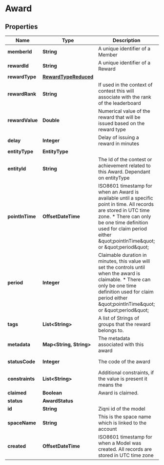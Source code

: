 

# Award


## Properties

Name | Type | Description | Notes
------------ | ------------- | ------------- | -------------
**memberId** | **String** | A unique identifier of a Member |  [optional]
**rewardId** | **String** | A unique identifier of a Reward |  [optional]
**rewardType** | [**RewardTypeReduced**](RewardTypeReduced.md) |  |  [optional]
**rewardRank** | **String** | If used in the context of contest this will associate with the rank of the leaderboard |  [optional]
**rewardValue** | **Double** | Numerical value of the reward that will be issued based on the reward type |  [optional]
**delay** | **Integer** | Delay of issuing a reward in minutes |  [optional]
**entityType** | **EntityType** |  |  [optional]
**entityId** | **String** | The Id of the contest or achievement related to this Award. Dependant on entityType |  [optional]
**pointInTime** | **OffsetDateTime** | ISO8601 timestamp for when an Award is available until a specific point in time. All records are stored in UTC time zone. * There can only be one time definition used for claim period either \&quot;pointInTime\&quot; or \&quot;period\&quot; |  [optional]
**period** | **Integer** | Claimable duration in minutes, this value will set the controls until when the award is claimable. * There can only be one time definition used for claim period either \&quot;pointInTime\&quot; or \&quot;period\&quot; |  [optional]
**tags** | **List&lt;String&gt;** | A list of Strings of groups that the reward belongs to. |  [optional]
**metadata** | **Map&lt;String, String&gt;** | The metadata associated with this award |  [optional]
**statusCode** | **Integer** | The code of the award |  [optional] [readonly]
**constraints** | **List&lt;String&gt;** | Additional constraints, if the value is present it means the |  [optional]
**claimed** | **Boolean** |  Award is claimed. |  [optional]
**status** | **AwardStatus** |  |  [optional]
**id** | **String** | Ziqni id of the model | 
**spaceName** | **String** | This is the space name which is linked to the account |  [optional]
**created** | **OffsetDateTime** | ISO8601 timestamp for when a Model was created. All records are stored in UTC time zone |  [optional]



